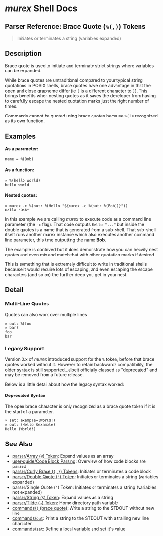 # _murex_ Shell Docs

## Parser Reference: Brace Quote (`%(`, `)`) Tokens

> Initiates or terminates a string (variables expanded)

## Description

Brace quote is used to initiate and terminate strict strings where variables
can be expanded.

While brace quotes are untraditional compared to your typical string quotations
in POSIX shells, brace quotes have one advantage in that the open and close
grapheme differ (ie `(` is a different character to `)`). This brings benefits
when nesting quotes as it saves the developer from having to carefully escape
the nested quotation marks just the right number of times.

Commands cannot be quoted using brace quotes because `%(` is recognized as its
own function.

## Examples

#### As a parameter:

    name = %(Bob)
    
#### As a function:

    » %(hello world)
    hello world
    
#### Nested quotes:

    » murex -c %(out: %(Hello "${murex -c %(out: %(Bob))}"))
    Hello "Bob"
    
In this example we are calling _murex_ to execute code as a command line
parameter (the `-c` flag). That code outputs `Hello "..."` but inside the
double quotes is a name that is generated from a sub-shell. That sub-shell
itself runs another murex instance which also executes another command line
parameter, this time outputting the name **Bob**.

The example is contrived but it does demonstrate how you can heavily nest
quotes and even mix and match that with other quotation marks if desired.

This is something that is extremely difficult to write in traditional shells
because it would require lots of escaping, and even escaping the escape
characters (and so on) the further deep you get in your nest.

## Detail

### Multi-Line Quotes

Quotes can also work over multiple lines

    » out: %(foo
    » bar)
    foo
    bar
    
### Legacy Support

Version 3.x of _murex_ introduced support for the `%` token, before that brace
quotes worked without it. However to retain backwards compatibility, the older
syntax is still supported...albeit officially classed as "deprecated" and may
be removed from a future release.

Below is a little detail about how the legacy syntax worked:

#### Deprecated Syntax

The open brace character is only recognized as a brace quote token if it is the
start of a parameter.

    » set: example=(World!)
    » out: (Hello $example)
    Hello (World!)

## See Also

* [parser/Array (`@`) Token](../parser/array.md):
  Expand values as an array
* [user-guide/Code Block Parsing](../user-guide/code-block.md):
  Overview of how code blocks are parsed
* [parser/Curly Brace (`{`, `}`) Tokens](../parser/curly-brace.md):
  Initiates or terminates a code block
* [parser/Double Quote (`"`) Token](../parser/double-quote.md):
  Initiates or terminates a string (variables expanded)
* [parser/Single Quote (`'`) Token](../parser/single-quote.md):
  Initiates or terminates a string (variables not expanded)
* [parser/String (`$`) Token](../parser/string.md):
  Expand values as a string
* [parser/Tilde (`~`) Token](../parser/tilde.md):
  Home directory path variable
* [commands/`(` (brace quote)](../commands/brace-quote.md):
  Write a string to the STDOUT without new line
* [commands/`out`](../commands/out.md):
  Print a string to the STDOUT with a trailing new line character
* [commands/`set`](../commands/set.md):
  Define a local variable and set it's value
